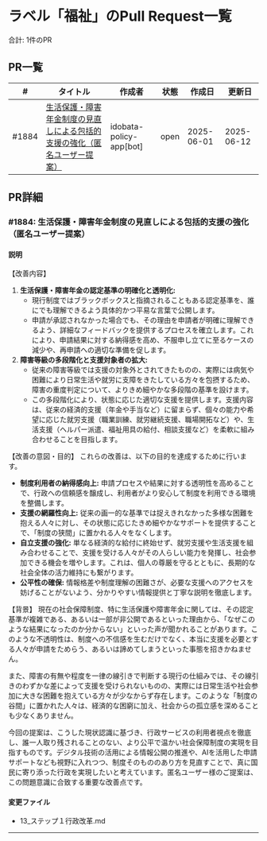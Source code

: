 # ラベル「福祉」のPull Request一覧

合計: 1件のPR

## PR一覧

| # | タイトル | 作成者 | 状態 | 作成日 | 更新日 |
|---|---------|--------|------|--------|--------|
| #1884 | [生活保護・障害年金制度の見直しによる包括的支援の強化（匿名ユーザー提案）](https://github.com/team-mirai/policy/pull/1884) | idobata-policy-app[bot] | open | 2025-06-01 | 2025-06-12 |

## PR詳細

### #1884: 生活保護・障害年金制度の見直しによる包括的支援の強化（匿名ユーザー提案）

#### 説明

【改善内容】
1.  **生活保護・障害年金の認定基準の明確化と透明化:**
    *   現行制度ではブラックボックスと指摘されることもある認定基準を、誰にでも理解できるよう具体的かつ平易な言葉で公開します。
    *   申請が承認されなかった場合でも、その理由を申請者が明確に理解できるよう、詳細なフィードバックを提供するプロセスを確立します。これにより、申請結果に対する納得感を高め、不服申し立てに至るケースの減少や、再申請への適切な準備を促します。
2.  **障害等級の多段階化と支援対象者の拡大:**
    *   従来の障害等級では支援の対象外とされてきたものの、実際には病気や困難により日常生活や就労に支障をきたしている方々を包摂するため、障害の重度判定について、よりきめ細やかな多段階の基準を設けます。
    *   この多段階化により、状態に応じた適切な支援を提供します。支援内容は、従来の経済的支援（年金や手当など）に留まらず、個々の能力や希望に応じた就労支援（職業訓練、就労継続支援、職場開拓など）や、生活支援（ヘルパー派遣、福祉用具の給付、相談支援など）を柔軟に組み合わせることを目指します。

【改善の意図・目的】
これらの改善は、以下の目的を達成するために行います。

*   **制度利用者の納得感向上:** 申請プロセスや結果に対する透明性を高めることで、行政への信頼感を醸成し、利用者がより安心して制度を利用できる環境を整備します。
*   **支援の網羅性向上:** 従来の画一的な基準では捉えきれなかった多様な困難を抱える人々に対し、その状態に応じたきめ細やかなサポートを提供することで、「制度の狭間」に置かれる人々をなくします。
*   **自立支援の強化:** 単なる経済的な給付に終始せず、就労支援や生活支援を組み合わせることで、支援を受ける人々がその人らしい能力を発揮し、社会参加できる機会を増やします。これは、個人の尊厳を守るとともに、長期的な社会全体の活力維持にも繋がります。
*   **公平性の確保:** 情報格差や制度理解の困難さが、必要な支援へのアクセスを妨げることがないよう、分かりやすい情報提供と丁寧な説明を徹底します。

【背景】
現在の社会保障制度、特に生活保護や障害年金に関しては、その認定基準が複雑である、あるいは一部が非公開であるといった理由から、「なぜこのような結果になったのか分からない」といった声が聞かれることがあります。このような不透明性は、制度への不信感を生むだけでなく、本当に支援を必要とする人々が申請をためらう、あるいは諦めてしまうといった事態を招きかねません。

また、障害の有無や程度を一律の線引きで判断する現行の仕組みでは、その線引きのわずかな差によって支援を受けられないものの、実際には日常生活や社会参加に大きな困難を抱えている方々が少なからず存在します。このような「制度の谷間」に置かれた人々は、経済的な困窮に加え、社会からの孤立感を深めることも少なくありません。

今回の提案は、こうした現状認識に基づき、行政サービスの利用者視点を徹底し、誰一人取り残されることのない、より公平で温かい社会保障制度の実現を目指すものです。デジタル技術の活用による情報公開の推進や、AIを活用した申請サポートなども視野に入れつつ、制度そのもののあり方を見直すことで、真に国民に寄り添った行政を実現したいと考えています。匿名ユーザー様のご提案は、この問題意識に合致する重要な改善点です。

#### 変更ファイル

- 13_ステップ１行政改革.md

---

